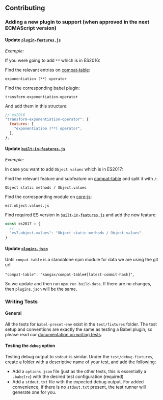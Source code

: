 ## Contributing

### Adding a new plugin to support (when approved in the next ECMAScript version)

#### Update [`plugin-features.js`](https://github.com/babel/babel-preset-env/blob/master/data/plugin-features.js)

*Example:*

If you were going to add `**` which is in ES2016:

Find the relevant entries on [compat-table](https://kangax.github.io/compat-table/es2016plus/#test-exponentiation_(**)_operator):

`exponentiation (**) operator`

Find the corresponding babel plugin:

`transform-exponentiation-operator`

And add them in this structure:

```js
// es2016
"transform-exponentiation-operator": {
  features: [
    "exponentiation (**) operator",
  ],
},
```

#### Update [`built-in-features.js`](https://github.com/babel/babel-preset-env/blob/master/data/built-in-features.js)

*Example:*

In case you want to add `Object.values` which is in ES2017:

Find the relevant feature and subfeature on [compat-table](https://kangax.github.io/compat-table/es2016plus/#test-Object_static_methods_Object.values)
and split it with `/`:

`Object static methods / Object.values`

Find the corresponding module on [core-js](https://github.com/zloirock/core-js/tree/master/modules):

`es7.object.values.js`

Find required ES version in [`built-in-features.js`](https://github.com/babel/babel-preset-env/blob/master/data/built-in-features.js) and add the new feature:

```js
const es2017 = {
  //...
  "es7.object.values": "Object static methods / Object.values"
}
```

#### Update [`plugins.json`](https://github.com/babel/babel-preset-env/blob/master/data/plugins.json)

Until `compat-table` is a standalone npm module for data we are using the git url

`"compat-table": "kangax/compat-table#[latest-commit-hash]"`,

So we update and then run `npm run build-data`. If there are no changes, then `plugins.json` will be the same.

### Writing Tests

#### General

All the tests for `babel-preset-env` exist in the `test/fixtures` folder. The
test setup and conventions are exactly the same as testing a Babel plugin, so
please read our [documentation on writing tests](https://github.com/babel/babel/blob/master/CONTRIBUTING.md#babel-plugin-x).

#### Testing the `debug` option

Testing debug output to `stdout` is similar. Under the `test/debug-fixtures`,
create a folder with a descriptive name of your test, and add the following:

* Add a `options.json` file (just as the other tests, this is essentially a
`.babelrc`) with the desired test configuration (required)
* Add a `stdout.txt` file with the expected debug output. For added
convenience, if there is no `stdout.txt` present, the test runner will
generate one for you.
